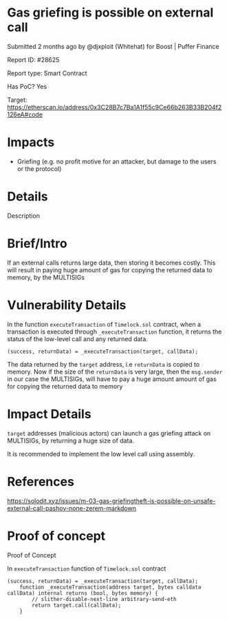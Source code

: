 # Gas griefing is possible on external call
Submitted 2 months ago by @djxploit (Whitehat) for Boost | Puffer Finance

Report ID: #28625

Report type: Smart Contract

Has PoC? Yes

Target: https://etherscan.io/address/0x3C28B7c7Ba1A1f55c9Ce66b263B33B204f2126eA#code

# Impacts
- Griefing (e.g. no profit motive for an attacker, but damage to the users or the protocol)

# Details
Description

# Brief/Intro
If an external calls returns large data, then storing it becomes costly. This will result in paying huge amount of gas for copying the returned data to memory, by the MULTISIGs

# Vulnerability Details
In the function `executeTransaction` of `Timelock.sol` contract, when a transaction is executed through `_executeTransaction` function, it returns the status of the low-level call and any returned data.

`(success, returnData) = _executeTransaction(target, callData);`

The data returned by the `target` address, i.e `returnData` is copied to memory. Now if the size of the `returnData` is very large, then the `msg.sender` in our case the MULTISIGs, will have to pay a huge amount amount of gas for copying the returned data to memory

# Impact Details
`target` addresses (malicious actors) can launch a gas griefing attack on MULTISIGs, by returning a huge size of data.

It is recommended to implement the low level call using assembly.

# References
https://solodit.xyz/issues/m-03-gas-griefingtheft-is-possible-on-unsafe-external-call-pashov-none-zerem-markdown

# Proof of concept
Proof of Concept

In `executeTransaction` function of `Timelock.sol` contract

```
(success, returnData) = _executeTransaction(target, callData);
    function _executeTransaction(address target, bytes calldata callData) internal returns (bool, bytes memory) {
        // slither-disable-next-line arbitrary-send-eth
        return target.call(callData);
    }
```
